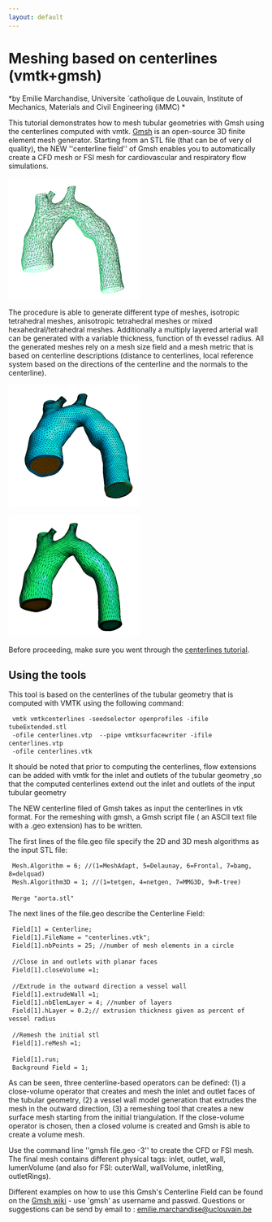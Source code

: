 ```yaml
---
layout: default
---
```


Meshing based on centerlines (vmtk+gmsh)
=========================================

*by Emilie Marchandise, Universite ́ catholique de Louvain, Institute of Mechanics, Materials and Civil Engineering (iMMC) *

This tutorial demonstrates how to mesh tubular geometries with Gmsh using the centerlines computed with vmtk.
[Gmsh](www.geuz.org/gmsh/) is an open-source 3D finite element mesh generator. Starting from an STL file (that can be of very ol quality), the NEW ''centerline field'' of Gmsh enables you to automatically create a CFD mesh or FSI mesh for cardiovascular and respiratory flow simulations. 

![Figure 1](/media/Tutorials/stl_init.png)

The procedure is able to generate different type of meshes, isotropic tetrahedral meshes, anisotropic tetrahedral meshes or mixed hexahedral/tetrahedral meshes. Additionally a multiply layered arterial wall can be generated with a variable thickness, function of th evessel radius. All the generated meshes rely on a mesh size field and a mesh metric that is based on centerline descriptions (distance to centerlines, local reference system based on the directions of the centerline and the normals to the centerline).

![Figure 2](/media/Tutorials/gmsh_extrude.png)

![Figure 3](/media/Tutorials/gmsh_aniso.png)

Before proceeding, make sure you went through the [centerlines tutorial](/Tutorials/Centerlines).

## Using the tools

This tool is based on the centerlines of the tubular geometry that is computed with VMTK using the following command: 

     vmtk vmtkcenterlines -seedselector openprofiles -ifile tubeExtended.stl 
     -ofile centerlines.vtp  --pipe vmtksurfacewriter -ifile centerlines.vtp 
     -ofile centerlines.vtk

It should be noted that prior to computing the centerlines, flow extensions can be added with vmtk for the inlet and outlets of the tubular geometry ,so that the computed centerlines  extend out the inlet and outlets of the input tubular geometry 

The NEW centerline filed of Gmsh takes as input the centerlines in vtk format. 
For the remeshing with gmsh, a Gmsh script file ( an ASCII text file with a .geo extension) has to be written. 

The first lines of the file.geo file specify the 2D and 3D mesh algorithms as the input STL file: 

     Mesh.Algorithm = 6; //(1=MeshAdapt, 5=Delaunay, 6=Frontal, 7=bamg, 8=delquad)
     Mesh.Algorithm3D = 1; //(1=tetgen, 4=netgen, 7=MMG3D, 9=R-tree)

     Merge "aorta.stl"

The next lines of the file.geo describe the Centerline Field: 

     Field[1] = Centerline;
     Field[1].FileName = "centerlines.vtk";
     Field[1].nbPoints = 25; //number of mesh elements in a circle

     //Close in and outlets with planar faces
     Field[1].closeVolume =1; 

     //Extrude in the outward direction a vessel wall
     Field[1].extrudeWall =1; 
     Field[1].nbElemLayer = 4; //number of layers
     Field[1].hLayer = 0.2;// extrusion thickness given as percent of vessel radius

     //Remesh the initial stl 
     Field[1].reMesh =1;

     Field[1].run;
     Background Field = 1;

As can be seen, three centerline-based operators can be defined: (1)  a close-volume operator that creates and mesh the inlet and outlet faces of the tubular geometry, (2) a vessel wall model generation that extrudes the mesh in the outward direction, (3) a remeshing tool that creates a new surface mesh starting from the initial triangulation. If the close-volume operator is chosen, then a closed volume is created and Gmsh is able to create a volume mesh.

Use the command line ''gmsh file.geo -3'' to create the CFD or FSI mesh. 
The final mesh contains different physical tags: inlet, outlet, wall, lumenVolume (and also for FSI: outerWall, wallVolume, inletRing, outletRings).
 
Different examples on how to use this Gmsh's Centerline Field can be found on the [Gmsh wiki](https://geuz.org/trac/gmsh) - use 'gmsh' as username and passwd.
Questions or suggestions  can be send by email  to : emilie.marchandise@uclouvain.be


